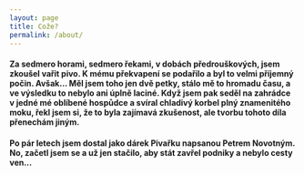```yaml
---
layout: page
title: Cože?
permalink: /about/
---
```


#### Za sedmero horami, sedmero řekami, v dobách předrouškových, jsem zkoušel vařit pivo. K mému překvapení se podařilo a byl to velmi příjemný počin. Avšak... Měl jsem toho jen dvě petky, stálo mě to hromadu času, a ve výsledku to nebylo ani úplně laciné. Když jsem pak seděl na zahrádce v jedné mé oblíbené hospůdce a svíral chladivý korbel plný znamenitého moku, řekl jsem si, že to byla zajímavá zkušenost, ale tvorbu tohoto díla přenechám jiným.

#### Po pár letech jsem dostal jako dárek Pivařku napsanou Petrem Novotným. No, začetl jsem se a už jen stačilo, aby stát zavřel podniky a nebylo cesty ven...
